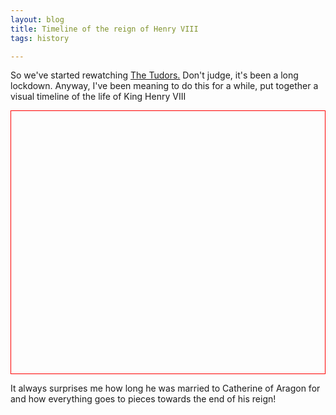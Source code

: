 ```yaml
---
layout: blog
title: Timeline of the reign of Henry VIII
tags: history

---
```


<script type="text/javascript" src="https://www.gstatic.com/charts/loader.js"></script>
<script type="text/javascript">
        google.charts.load('current', {'packages':['timeline']});
        google.charts.setOnLoadCallback(drawChart);
        function drawChart() {
          var container = document.getElementById('timeline');
          var chart = new google.visualization.Timeline(container);
          var dataTable = new google.visualization.DataTable();

          dataTable.addColumn({ type: 'string', id: 'Type' });
          dataTable.addColumn({ type: 'string', id: 'Name' });
          dataTable.addColumn({ type: 'date', id: 'Start' });
          dataTable.addColumn({ type: 'date', id: 'End' });
          dataTable.addRows([
                [ 'Life', '2nd Child', new Date(1491, 5, 28), new Date(1502, 3, 1) ],
                [ 'Life', 'Heir', new Date(1502, 3, 2), new Date(1509, 3, 21) ],
                [ 'Life', 'King', new Date(1509, 3, 22), new Date(1547, 0, 28) ],
                [ 'Family', 'Henry VII', new Date(1491, 5, 28), new Date(1509, 3, 21) ],
                [ 'Family', 'Elizabeth of York', new Date(1491, 5, 28), new Date(1503, 1, 11) ],
                [ 'Wife', 'Catherine of Aragon', new Date(1509, 5, 11), new Date(1533, 4, 23) ],
                [ 'Wife', 'Anne Boleyn', new Date(1533, 4, 28), new Date(1536, 4, 17) ],
                [ 'Wife', 'Jane Seymour', new Date(1536, 4, 30), new Date(1537, 9, 24) ],
                [ 'Wife', 'Anne of Cleves', new Date(1540, 0, 6), new Date(1540, 6, 9) ],
                [ 'Wife', 'Catherine Howard', new Date(1540, 6, 28), new Date(1542, 1, 13) ],
                [ 'Wife', 'Catherine Parr', new Date(1543, 6, 12), new Date(1547, 0, 28) ],
                [ 'Executions', 'John Fisher and Sir Thomas More', new Date(1535, 5, 22), new Date(1535, 6, 6) ],
                [ 'Executions', 'Thomas Cromwell', new Date(1540, 6, 28), new Date(1540, 6, 28) ],
        ]);

        var options = {
          timeline: { groupByRowLabel: true }
        };

        chart.draw(dataTable, options);
}
</script>

So we've started rewatching [The Tudors.](https://www.imdb.com/title/tt0758790/) Don't judge, it's been a long lockdown. Anyway, I've been meaning to do this for a while, put together a visual timeline of the life of King Henry VIII

<div id="timeline" style="border: 1px solid red; height: 30em;"></div>

It always surprises me how long he was married to Catherine of Aragon for and how everything goes to pieces towards the end of his reign!